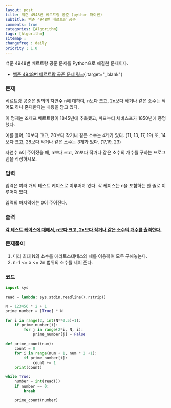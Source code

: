 ```yaml
---
layout: post
title: 백준 4948번 베르트랑 공준 (python 파이썬)
subtitle: 백준 4948번 베르트랑 공준
comments: true
categories: [Algorithm]
tags: [Algorithm]
sitemap :
changefreq : daily
priority : 1.0
---
```

백준 4948번 베르트랑 공준 문제를 Python으로 해결한 문제이다.  

* [백준 4948번 베르트랑 공준 문제 링크](https://www.acmicpc.net/problem/4948){:target="_blank"}


### 문제 
베르트랑 공준은 임의의 자연수 n에 대하여, n보다 크고, 2n보다 작거나 같은 소수는 적어도 하나 존재한다는 내용을 담고 있다.

이 명제는 조제프 베르트랑이 1845년에 추측했고, 파프누티 체비쇼프가 1850년에 증명했다.

예를 들어, 10보다 크고, 20보다 작거나 같은 소수는 4개가 있다. (11, 13, 17, 19) 또, 14보다 크고, 28보다 작거나 같은 소수는 3개가 있다. (17,19, 23)

자연수 n이 주어졌을 때, n보다 크고, 2n보다 작거나 같은 소수의 개수를 구하는 프로그램을 작성하시오. 


### 입력
입력은 여러 개의 테스트 케이스로 이루어져 있다. 각 케이스는 n을 포함하는 한 줄로 이루어져 있다.

입력의 마지막에는 0이 주어진다.


### 출력
**<u>각 테스트 케이스에 대해서, n보다 크고, 2n보다 작거나 같은 소수의 개수를 출력한다.</u>**


### 문제풀이
1. 미리 최대 N의 소수를 에라토스테네스의 체를 이용하여 모두 구해놓는다.
2. n+1 <= x <= 2n 범위의 소수를 세어 준다.


### 코드
```python
import sys

read = lambda: sys.stdin.readline().rstrip()

N = 123456 * 2 + 1
prime_number = [True] * N

for i in range(2, int(N**0.5)+1):
    if prime_number[i]:
        for j in range(2*i, N, i):
            prime_number[j] = False

def prime_count(num):
    count = 0
    for i in range(num + 1, num * 2 +1):
        if prime_number[i]:
            count += 1
    print(count)

while True:
    number = int(read())
    if number == 0:
        break

    prime_count(number)

```